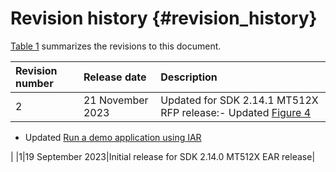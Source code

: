 # Revision history {#revision_history}

[Table 1](#table_revisionhistory) summarizes the revisions to this document.

|Revision number|Release date|Description|
|:--------------|:-----------|:----------|
|2|21 November 2023|Updated for SDK 2.14.1 MT512X RFP release:-   Updated [Figure 4](ide_build_an_example_application.md#FIG_SELECTHELLOWORLDCASE)
-   Updated [Run a demo application using IAR](run_a_demo_application_using_iar.md)

|
|1|19 September 2023|Initial release for SDK 2.14.0 MT512X EAR release|

